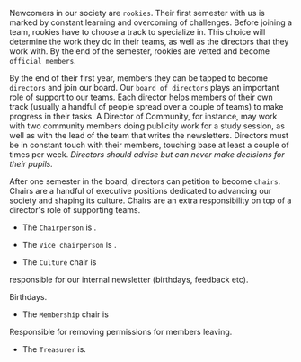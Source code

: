 
Newcomers in our society are `rookies`. Their first semester with us is marked by constant learning and overcoming of challenges. Before joining a team, rookies have to choose a track to specialize in. This choice will determine the work they do in their teams, as well as the directors that they work with. By the end of the semester, rookies are vetted and become `official members`.

By the end of their first year, members they can be tapped to become `directors` and join our board. Our `board of directors` plays an important role of support to our teams. Each director helps members of their own track (usually a handful of people spread over a couple of teams) to make progress in their tasks. A Director of Community, for instance, may work with two community members doing publicity work for a study session, as well as with the lead of the team that writes the newsletters. Directors must be in constant touch with their members, touching base at least a couple of times per week. _Directors should advise but can never make decisions for their pupils._

After one semester in the board, directors can petition to become `chairs`. Chairs are a handful of executive positions dedicated to advancing our society and shaping its culture. Chairs are an extra responsibility on top of a director's role of supporting teams.

- The `Chairperson` is .

- The `Vice chairperson` is .

- The `Culture` chair is

responsible for our internal newsletter (birthdays, feedback etc).

Birthdays.

- The `Membership` chair is

Responsible for removing permissions for members leaving.

- The `Treasurer` is.
